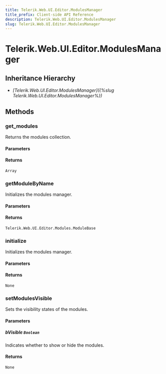 ```yaml
---
title: Telerik.Web.UI.Editor.ModulesManager
title_prefix: Client-side API Reference
description: Telerik.Web.UI.Editor.ModulesManager
slug: Telerik.Web.UI.Editor.ModulesManager
---
```


# Telerik.Web.UI.Editor.ModulesManager

## Inheritance Hierarchy

* *[Telerik.Web.UI.Editor.ModulesManager]({%slug Telerik.Web.UI.Editor.ModulesManager%})*


## Methods

### get_modules

Returns the modules collection.

#### Parameters

#### Returns

`Array`
### getModuleByName

Initializes the modules manager.

#### Parameters

#### Returns

`Telerik.Web.UI.Editor.Modules.ModuleBase`

### initialize

Initializes the modules manager.

#### Parameters

#### Returns

`None`

### setModulesVisible

Sets the visibility states of the modules.

#### Parameters

##### bVisible `Boolean`

Indicates whether to show or hide the modules.

#### Returns

`None`


